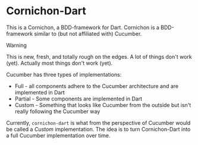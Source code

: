 # Cornichon-Dart

This is a Cornichon, a BDD-framework for Dart.
Cornichon is a BDD-framework similar to (but not affiliated with) Cucumber.

> [!WARNING]
> This is new, fresh, and totally rough on the edges.
> A lot of things don't work (yet).
> Actually most things don't work (yet).

Cucumber has three types of implementations:
* Full - all components adhere to the Cucumber architecture and are implemented in Dart
* Partial - Some components are implemented in Dart
* Custom - Something that looks like Cucumber from the outside but isn't really following the Cucumber way

Currently, `cornichon-dart` is what from the perspective of Cucumber would be called a _Custom_ implementation.
The idea is to turn Cornichon-Dart into a full Cucumber implementation over time.
